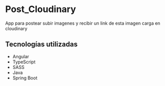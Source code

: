 # Post_Cloudinary
App para postear subir imagenes y recibir un link de esta imagen carga en cloudinary

## Tecnologías utilizadas

- Angular
- TypeScript
- SASS
- Java
- Spring Boot
